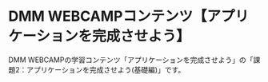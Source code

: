 # DMM WEBCAMPコンテンツ【アプリケーションを完成させよう】

DMM WEBCAMPの学習コンテンツ「アプリケーションを完成させよう」の「課題2：アプリケーションを完成させよう(基礎編)」です。
